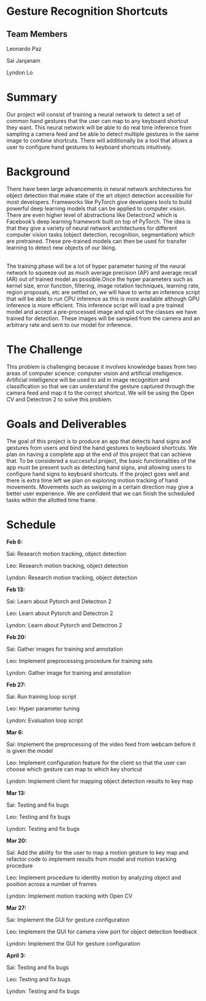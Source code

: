 
# Gesture Recognition Shortcuts


## Team Members

Leonardo Paz

Sai Janjanam

Lyndon Lo


# Summary

Our project will consist of training a neural network to detect a set of common hand gestures that the user can map to any keyboard shortcut they want. This neural network will be able to do real time inference from sampling a camera feed and be able to detect multiple gestures in the same image to combine shortcuts. There will additionally be a tool that allows a user to configure hand gestures to keyboard shortcuts intuitively.


# Background

There have been large advancements in neural network architectures for object detection that make state of the art object detection accessible for most developers. Frameworks like PyTorch give developers tools to build powerful deep learning models that can be applied to computer vision. There are even higher level of abstractions like Detectron2 which is Facebook’s deep learning framework built on top of PyTorch. The idea is that they give a variety of neural network architectures for different computer vision tasks (object detection, recognition, segmentation) which are pretrained. These pre-trained models can then be used for transfer learning to detect new objects of our liking.

 \
The training phase will be a lot of hyper parameter tuning of the neural network to squeeze out as much average precision (AP) and average recall (AR) out of trained model as possible.Once the hyper parameters such as kernel size, error function, filtering, image rotation techniques, learning rate, region proposals, etc are settled on, we will have to write an inference script that will be able to run CPU inference as this is more available although GPU inference is more efficient. This inference script will load a pre trained model and accept a pre-processed image and spit out the classes we have trained for detection. These images will be sampled from the camera and an arbitrary rate and sent to our model for inference.


# The Challenge

This problem is challenging because it involves knowledge bases from two areas of computer science: computer vision and artificial intelligence. Artificial intelligence will be used to aid in image recognition and classification so that we can understand the gesture captured through the camera feed and map it to the correct shortcut. We will be using the Open CV and Detectron 2 to solve this problem.


# Goals and Deliverables

The goal of this project is to produce an app that detects hand signs and gestures from users and bind the hand gestures to keyboard shortcuts. We plan on having a complete app at the end of this project that can achieve that. To be considered a successful project, the basic functionalities of the app must be present such as detecting hand signs, and allowing users to configure hand signs to keyboard shortcuts. If the project goes well and there is extra time left we plan on exploring motion tracking of hand movements. Movements such as swiping in a certain direction may give a better user experience. We are confident that we can finish the scheduled tasks within the allotted time frame.


# Schedule 

**Feb 6:**

Sai: Research motion tracking, object detection 

Leo: Research motion tracking, object detection 

Lyndon: Research motion tracking, object detection 

**Feb 13:**

Sai: Learn about Pytorch and Detectron 2

Leo: Learn about Pytorch and Detectron 2

Lyndon: Learn about Pytorch and Detectron 2

**Feb 20:**

Sai: Gather images for training and annotation

Leo: Implement preprocessing procedure for training sets

Lyndon: Gather image for training and annotation

**Feb 27:**

Sai: Run training loop script

Leo: Hyper parameter tuning

Lyndon: Evaluation loop script

**Mar 6:**

Sai: Implement the preprocessing of the video feed from webcam before it is given the model 

Leo: Implement configuration feature for the client so that the user can choose which gesture can map to which key shortcut 

Lyndon: Implement client for mapping object detection results to key map

**Mar 13:**

Sai: Testing and fix bugs

Leo: Testing and fix bugs

Lyndon: Testing and fix bugs

**Mar 20:**

Sai: Add the ability for the user to map a motion gesture to key map and refactor code to implement results from model and motion tracking procedure

Leo: Implement procedure to identity motion by analyzing object and position across a number of frames

Lyndon: Implement motion tracking with Open CV

**Mar 27:**

Sai: Implement the GUI for gesture configuration

Leo: Implement the GUI for camera view port for object detection feedback

Lyndon: Implement the GUI for gesture configuration

**April 3:**

Sai: Testing and fix bugs

Leo: Testing and fix bugs

Lyndon: Testing and fix bugs

